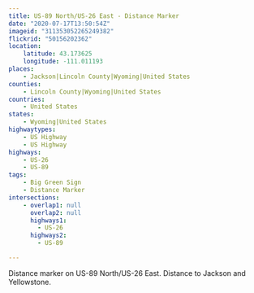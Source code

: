 ```yaml
---
title: US-89 North/US-26 East - Distance Marker
date: "2020-07-17T13:50:54Z"
imageid: "311353052265249382"
flickrid: "50156202362"
location:
    latitude: 43.173625
    longitude: -111.011193
places:
    - Jackson|Lincoln County|Wyoming|United States
counties:
    - Lincoln County|Wyoming|United States
countries:
    - United States
states:
    - Wyoming|United States
highwaytypes:
    - US Highway
    - US Highway
highways:
    - US-26
    - US-89
tags:
    - Big Green Sign
    - Distance Marker
intersections:
    - overlap1: null
      overlap2: null
      highways1:
        - US-26
      highways2:
        - US-89

---
```

Distance marker on US-89 North/US-26 East.  Distance to Jackson and Yellowstone.